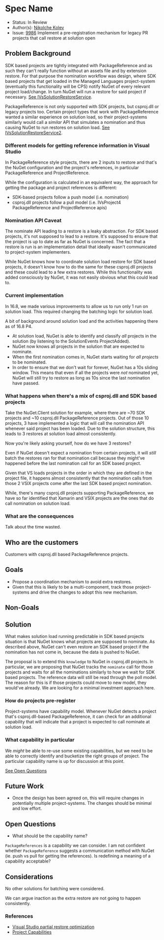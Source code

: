 
# Spec Name

* Status: In Review
* Author(s): [Nikolche Kolev](https://github.com/nkolev92)
* Issue: [9986](https://github.com/NuGet/Home/issues/9986) Implement a pre-registration mechanism for legacy PR projects that call restore at solution open

## Problem Background

SDK based projects are tightly integrated with PackageReference and as such they can't really function without an assets file and by extension restore.
For that purpose the nomination workflow was design, where SDK based projects that get loaded in the Managed Languages project-system (eventually this functionality will be CPS) notify NuGet of every relevant project load/change. In turn NuGet will run a restore for said project if necessary. [See IVsSolutionRestoreService](https://github.com/NuGet/NuGet.Client/blob/dev/src/NuGet.Clients/NuGet.SolutionRestoreManager.Interop/IVsSolutionRestoreService.cs).

PackageReference is not only supported with SDK projects, but csproj.dll or legacy projects too.
Certain project types that work with PackageReference wanted a similar experience on solution load, so their project-systems similarly would call a *similar* API that simulates a nomination and thus causing NuGet to run restores on solution load. [See IVsSolutionRestoreService2](https://github.com/NuGet/NuGet.Client/blob/dev/src/NuGet.Clients/NuGet.SolutionRestoreManager.Interop/IVsSolutionRestoreService2.cs).

### Different models for getting reference information in Visual Studio

In PackageReference style projects, there are 2 inputs to restore and that's the NuGet configuration and the project's references, in particular PackageReference and ProjectReference.

While the configuration is calculated in an equivalent way, the approach for getting the package and project references is different:

* SDK-based projects follow a push model (i.e. nomination)
* csproj.dll projects follow a pull model (i.e. IVsProject4 PackageReference and ProjectReference apis)

### Nomination API Caveat

The nominate API leading to a restore is a leaky abstraction. For SDK based projects, it's not supposed to lead to a restore. It's supposed to ensure that the project is up to date as far as NuGet is concerned. The fact that a restore is run is an implementation detail that ideally wasn't communicated to project-system implementers.

While NuGet knows how to coordinate solution load restore for SDK based projects, it doesn't know how to do the same for these csproj.dll projects and these could lead to a few extra restores.
While this functionality was added consciously by NuGet, it was not easily obvious what this could lead to.

### Current implementation

In 16.8, we made various improvements to allow us to run only 1 run on solution load. This required changing the batching logic for solution load.

A bit of background around solution load and the activities happening there as of 16.8 P4.

* At solution load, NuGet is able to identify and classify *all* projects in the solution (by listening to the SolutionEvents ProjectAdded).
* NuGet now knows all projects in the solution that are expected to nominate.
* When the first nomination comes in, NuGet starts waiting for *all projects* to be nominated.
* In order to ensure that we don't wait for forever, NuGet has a 10s sliding window. This means that even if all the projects were *not* nominated yet, NuGet will still try to restore as long as 10s since the last nomination have passed.

### What happens when there's a mix of csproj.dll and SDK based projects

Take the NuGet.Client solution for example, where there are ~70 SDK projects and ~10 csproj.dll PackageReference projects.
Out of those 10 projects, 3 have implemented a logic that will call the nomination API whenever said project has been loaded.
Due to the solution structure, this leads to 3 restores at solution load almost consistently.

Now you're likely asking yourself, how do we have 3 restores?

Even if NuGet doesn't expect a nomination from certain projects, it will *still* batch the restores ran for that nomination call because they might've happened before the last nomination call for an SDK based project.

Given that VS loads projects in the order in which they are defined in the project file, it happens almost consistently that the nomination calls from those 2 VSIX projects come after the last SDK based project nomination.

While, there's many csproj.dll projects supporting PackageReference, we have so far identified that Xamarin and VSIX projects are the ones that do call nomination on solution load.

### What are the consequences

Talk about the time wasted.

## Who are the customers

Customers with csproj.dll based PackageReference projects.

## Goals

* Propose a coordination mechanism to avoid extra restores.
* Given that this is likely to be a multi-component, track those project-systems and drive the changes to adopt this new mechanism.

## Non-Goals

## Solution

What makes solution load running predictable in SDK based projects situation is that NuGet knows what projects are supposed to nominate. As described above, NuGet can't even restore an SDK based project if the nomination has not come in, because the data is pushed to NuGet.

The proposal is to extend this `knowledge` to NuGet in csproj.dll projects.
In particular, we are proposing that NuGet tracks the `nominate` call for those projects and waits for all the nominations similarly to how we wait for SDK based projects.
The reference data will still be read through the poll model. The reason for this is if those projects could move to new model, they would've already. We are looking for a minimal investment approach here.

### How do projects pre-register

Project-systems have capability model. Whenever NuGet detects a project that's csproj.dll-based PackageReference, it can check for an additional capability that will indicate that a project is expected to call nominate at solution load.

### What capability in particular

We *might* be able to re-use some existing capabilities, but we need to be able to correctly identify and bucketize the right groups of project.
The particular capability name is up for discussion at this point.

[See Open Questions](#open-questions)

## Future Work

* Once the design has been agreed on, this will require changes in potentially multiple project-systems. The changes should be minimal and low effort.

## Open Questions

* What should be the capability name?

`PackageReferences` is a capability we can consider. I am not confident whether `PackageReference` suggests a communication method with NuGet (ie. push vs pull for getting the references). Is redefining a meaning of a capability acceptable?

## Considerations

No other solutions for batching were considered.

We can argue inaction as the extra restore are not going to happen consistently.

### References

* [Visual Studio partial restore optimization](https://github.com/NuGet/Home/blob/756e168725e720491f3a1e013e30a73281b224c2/designs/VisualStudio-PartialRestoreOptimization.md)
* [Project Capabilities](https://github.com/microsoft/VSProjectSystem/blob/master/doc/overview/project_capabilities.md)